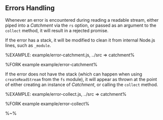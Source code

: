 ## Errors Handling

Whenever an error is encountered during reading a readable stream, either piped into a _Catchment_ via the `rs` option, or passed as an argument to the `collect` method, it will result in a rejected promise.

If the error has a stack, it will be modified to clean it from internal Node.js lines, such as `_module`.

%EXAMPLE: example/error-catchment.js, ../src => catchment%

%FORK example example/error-catchment%

If the error does not have the stack (which can happen when using `createReadStream` from the `fs` module), it will appear as thrown at the point of either creating an instance of _Catchment_, or calling the `collect` method.

%EXAMPLE: example/error-collect.js, ../src => catchment%

%FORK example example/error-collect%

%~%
